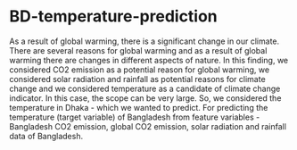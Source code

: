 # BD-temperature-prediction
As a result of global warming, there is a significant change in our climate. There are several reasons for global warming and as a result of global warming there are changes in different aspects of nature. In this finding, we considered CO2 emission as a potential reason for global warming, we considered solar radiation and rainfall as potential reasons for climate change and we considered temperature as a candidate of climate change indicator. In this case, the scope can be very large. So, we considered the temperature in Dhaka - which we wanted to predict. For  predicting the temperature (target variable) of Bangladesh from feature variables - Bangladesh CO2 emission, global CO2 emission, solar radiation and rainfall data of Bangladesh.
